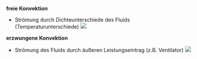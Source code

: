 **freie Konvektion**
- Strömung durch Dichteunterschiede des Fluids (Temperaturunterschiede) 
![](Pasted%20image%2020241211095511.png)

**erzwungene Konvektion**
- Strömung des Fluids durch äußeren Leistungseintrag (z.B. Ventilator)
![](Pasted%20image%2020241211095652.png)

